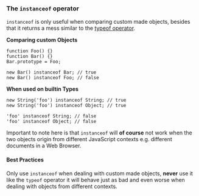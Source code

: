 ### The `instanceof` operator

`instanceof` is only useful when comparing custom made objects, besides that it
returns a mess similar to the [typeof operator](#the-typeof-operator).

**Comparing custom Objects**

    function Foo() {}
    function Bar() {}
    Bar.prototype = Foo;

    new Bar() instanceof Bar; // true
    new Bar() instanceof Foo; // false

**When used on builtin Types**

    new String('foo') instanceof String; // true
    new String('foo') instanceof Object; // true

    'foo' instanceof String; // false
    'foo' instanceof Object; // false

Important to note here is that `instanceof` will **of course** not work when the 
two objects origin from different JavaScript contexts e.g. different documents in
a Web Browser.

#### Best Practices
Only use `instanceof` when dealing with custom made objects, **never** use it like
the `typeof` operator it will behave just as bad and even worse when dealing
with objects from different contexts.

